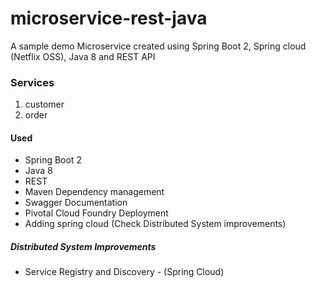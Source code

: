 # microservice-rest-java
A sample demo Microservice created using Spring Boot 2, Spring cloud (Netflix OSS), Java 8 and REST API

### Services
1. customer
2. order


#### Used

* Spring Boot 2
* Java 8
* REST
* Maven Dependency management
* Swagger Documentation
* Pivotal Cloud Foundry Deployment
* Adding spring cloud (Check Distributed System improvements)

##### Distributed System Improvements

* Service Registry and Discovery - (Spring Cloud)
